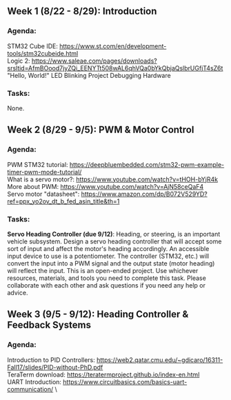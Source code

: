 ## Week 1 (8/22 - 8/29): Introduction
### Agenda:
STM32 Cube IDE: https://www.st.com/en/development-tools/stm32cubeide.html  
Logic 2: https://www.saleae.com/pages/downloads?srsltid=AfmBOood7jyZQi_EENYTt508wAL6qhVQa0bYkQbjaQslbrUGfjT4sZ6t     
"Hello, World!" LED Blinking Project 
Debugging Hardware 

### Tasks:
None.

## Week 2 (8/29 - 9/5): PWM & Motor Control 
### Agenda: 
PWM STM32 tutorial: https://deepbluembedded.com/stm32-pwm-example-timer-pwm-mode-tutorial/  \
What is a servo motor?: https://www.youtube.com/watch?v=tHOH-bYjR4k \
More about PWM: https://www.youtube.com/watch?v=AjN58ceQaF4 \
Servo motor "datasheet": https://www.amazon.com/dp/B072V529YD?ref=ppx_yo2ov_dt_b_fed_asin_title&th=1 

### Tasks:
**Servo Heading Controller (due 9/12)**: Heading, or steering, is an important vehicle subsystem. Design a servo heading controller that will accept some sort of input and affect  the motor's heading accordingly. An accessible input device to use is a potentiometer. The controller (STM32, etc.) will convert the input into a PWM signal and the output state (motor heading) will reflect the input. This is an open-ended project. Use whichever resources, materials, and tools you need to complete this task. Please collaborate  with each other and ask questions if you need any help or advice.

## Week 3 (9/5 - 9/12): Heading Controller & Feedback Systems
### Agenda:
Introduction to PID Controllers: https://web2.qatar.cmu.edu/~gdicaro/16311-Fall17/slides/PID-without-PhD.pdf \
TeraTerm download: https://teratermproject.github.io/index-en.html \
UART Introduction: https://www.circuitbasics.com/basics-uart-communication/ \
